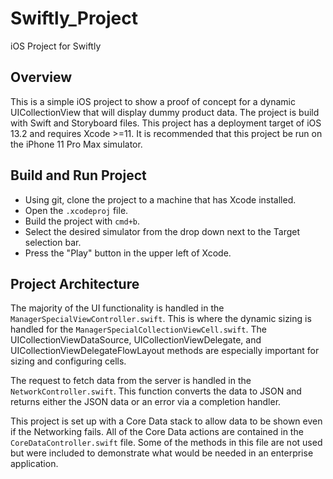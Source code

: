 # Swiftly_Project

iOS Project for Swiftly

## Overview

This is a simple iOS project to show a proof of concept for a dynamic UICollectionView that will display dummy product data.
The project is build with Swift and Storyboard files. This project has a deployment target of iOS 13.2 and requires Xcode >=11.
It is recommended that this project be run on the iPhone 11 Pro Max simulator.

## Build and Run Project

- Using git, clone the project to a machine that has Xcode installed.
- Open the `.xcodeproj` file.
- Build the project with `cmd+b`.
- Select the desired simulator from the drop down next to the Target selection bar.
- Press the "Play" button in the upper left of Xcode.

## Project Architecture

The majority of the UI functionality is handled in the `ManagerSpecialViewController.swift`. This is where the dynamic sizing
is handled for the `ManagerSpecialCollectionViewCell.swift`. The UICollectionViewDataSource, UICollectionViewDelegate, and
UICollectionViewDelegateFlowLayout methods are especially important for sizing and configuring cells.

The request to fetch data from the server is handled in the `NetworkController.swift`. This function converts the data to
JSON and returns either the JSON data or an error via a completion handler.

This project is set up with a Core Data stack to allow data to be shown even if the Networking fails. All of the Core Data
actions are contained in the `CoreDataController.swift` file. Some of the methods in this file are not used but were included
to demonstrate what would be needed in an enterprise application.
